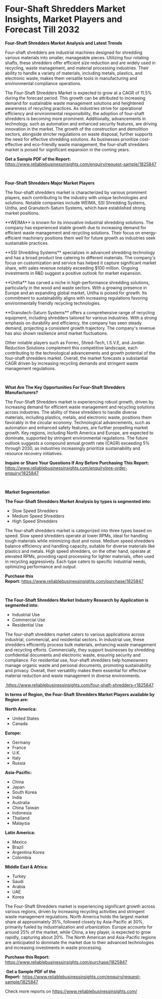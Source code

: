 <p><h1>Four-Shaft Shredders Market Insights, Market Players and Forecast Till 2032</h1></p><p><strong>Four-Shaft Shredders Market Analysis and Latest Trends</strong></p>
<p><p>Four-shaft shredders are industrial machines designed for shredding various materials into smaller, manageable pieces. Utilizing four rotating shafts, these shredders offer efficient size reduction and are widely used in recycling, waste management, and material processing industries. Their ability to handle a variety of materials, including metals, plastics, and electronic waste, makes them versatile tools in manufacturing and environmental compliance operations.</p><p>The Four-Shaft Shredders Market is expected to grow at a CAGR of 11.5% during the forecast period. This growth can be attributed to increasing demand for sustainable waste management solutions and heightened awareness of recycling practices. As industries strive for operational efficiency and environmental responsibility, the adoption of four-shaft shredders is becoming more prominent. Additionally, advancements in technology, such as automation and enhanced security features, are driving innovation in the market. The growth of the construction and demolition sectors, alongside stricter regulations on waste disposal, further supports the need for effective shredding solutions. As businesses prioritize cost-effective and eco-friendly waste management, the four-shaft shredders market is poised for significant expansion in the coming years.</p></p>
<p><strong>Get a Sample PDF of the Report:&nbsp;</strong> <a href="https://www.reliablebusinessinsights.com/enquiry/request-sample/1825847?utm_campaign=57&utm_medium=2&utm_source=Github&utm_content=ia&utm_term=28022025&utm_id=four-shaft-shredders">https://www.reliablebusinessinsights.com/enquiry/request-sample/1825847</a></p>
<p>&nbsp;</p>
<p><strong>Four-Shaft Shredders Major Market Players</strong></p>
<p><p>The four-shaft shredders market is characterized by various prominent players, each contributing to the industry with unique technologies and solutions. Notable companies include WEIMA, SSI Shredding Systems, Untha, and Granutech-Saturn Systems, which have established strong market positions.</p><p>**WEIMA** is known for its innovative industrial shredding solutions. The company has experienced stable growth due to increasing demand for efficient waste management and recycling solutions. Their focus on energy-efficient machinery positions them well for future growth as industries seek sustainable practices.</p><p>**SSI Shredding Systems** specializes in advanced shredding technology and has a broad product line catering to different materials. The company's focus on customization and service has helped it capture significant market share, with sales revenue notably exceeding $100 million. Ongoing investments in R&D suggest a positive outlook for market expansion.</p><p>**Untha** has carved a niche in high-performance shredding solutions, particularly in the wood and waste sectors. With a growing presence in Europe and an expanding global market, Untha is poised for growth. Its commitment to sustainability aligns with increasing regulations favoring environmentally friendly recycling technologies.</p><p>**Granutech-Saturn Systems** offers a comprehensive range of recycling equipment, including shredders tailored for various industries. With a strong emphasis on durability and efficiency, the company has seen steady demand, projecting a consistent growth trajectory. The company's revenue has also shown resilience amid market fluctuations.</p><p>Other notable players such as Forrec, Shred-Tech, I.S.V.E, and Jordan Reduction Solutions complement this competitive landscape, each contributing to the technological advancements and growth potential of the four-shaft shredders market. Overall, the market forecasts a substantial CAGR driven by increasing recycling demands and stringent waste management regulations.</p></p>
<p>&nbsp;</p>
<p><strong>What Are The Key Opportunities For Four-Shaft Shredders Manufacturers?</strong></p>
<p><p>The Four-Shaft Shredders market is experiencing robust growth, driven by increasing demand for efficient waste management and recycling solutions across industries. The ability of these shredders to handle diverse materials, including plastics, metals, and electronic waste, positions them favorably in the circular economy. Technological advancements, such as automation and enhanced safety features, are further propelling market growth. Key regions, including North America and Europe, are expected to dominate, supported by stringent environmental regulations. The future outlook suggests a compound annual growth rate (CAGR) exceeding 5% through 2030, as industries increasingly prioritize sustainability and resource recovery initiatives.</p></p>
<p><strong>Inquire or Share Your Questions If Any Before Purchasing This Report:</strong> <a href="https://www.reliablebusinessinsights.com/enquiry/pre-order-enquiry/1825847?utm_campaign=57&utm_medium=2&utm_source=Github&utm_content=ia&utm_term=28022025&utm_id=four-shaft-shredders">https://www.reliablebusinessinsights.com/enquiry/pre-order-enquiry/1825847</a></p>
<p>&nbsp;</p>
<p><strong>Market Segmentation</strong></p>
<p><strong>The Four-Shaft Shredders Market Analysis by types is segmented into:</strong></p>
<p><ul><li>Slow Speed Shredders</li><li>Medium Speed Shredders</li><li>High Speed Shredders</li></ul></p>
<p><p>The four-shaft shredders market is categorized into three types based on speed. Slow speed shredders operate at lower RPMs, ideal for handling tough materials while minimizing dust and noise. Medium speed shredders balance efficiency and handling capacity, suitable for diverse materials like plastics and metals. High speed shredders, on the other hand, operate at elevated RPMs, providing rapid processing for lighter materials, often used in recycling aggressively. Each type caters to specific industrial needs, optimizing performance and output.</p></p>
<p><strong>Purchase this Report:&nbsp;</strong><a href="https://www.reliablebusinessinsights.com/purchase/1825847?utm_campaign=57&utm_medium=2&utm_source=Github&utm_content=ia&utm_term=28022025&utm_id=four-shaft-shredders">https://www.reliablebusinessinsights.com/purchase/1825847</a></p>
<p>&nbsp;</p>
<p><strong>The Four-Shaft Shredders Market Industry Research by Application is segmented into:</strong></p>
<p><ul><li>Industrial Use</li><li>Commercial Use</li><li>Residential Use</li></ul></p>
<p><p>The four-shaft shredders market caters to various applications across industrial, commercial, and residential sectors. In industrial use, these shredders efficiently process bulk materials, enhancing waste management and recycling efforts. Commercially, they support businesses by shredding confidential documents and electronic waste, ensuring security and compliance. For residential use, four-shaft shredders help homeowners manage organic waste and personal documents, promoting sustainability and privacy. Overall, their versatility makes them essential for effective material reduction and waste management in diverse environments.</p></p>
<p><a href="https://www.reliablebusinessinsights.com/four-shaft-shredders-r1825847?utm_campaign=57&utm_medium=2&utm_source=Github&utm_content=ia&utm_term=28022025&utm_id=four-shaft-shredders">&nbsp;https://www.reliablebusinessinsights.com/four-shaft-shredders-r1825847</a></p>
<p><strong>In terms of Region, the Four-Shaft Shredders Market Players available by Region are:</strong></p>
<p>
    <p> <strong> North America: </strong>
        <ul>
            <li>United States</li>
            <li>Canada</li>
        </ul>
        </p> 
    <p> <strong> Europe: </strong>
        <ul>
            <li>Germany</li>
            <li>France</li>
            <li>U.K.</li>
            <li>Italy</li>
            <li>Russia</li>
        </ul>
        </p> 
    <p> <strong> Asia-Pacific: </strong>
        <ul>
            <li>China</li>
            <li>Japan</li>
            <li>South Korea</li>
            <li>India</li>
            <li>Australia</li>
            <li>China Taiwan</li>
            <li>Indonesia</li>
            <li>Thailand</li>
            <li>Malaysia</li>
        </ul>
        </p> 
    <p> <strong> Latin America: </strong>
        <ul>
            <li>Mexico</li>
            <li>Brazil</li>
            <li>Argentina Korea</li>
            <li>Colombia</li>
        </ul>
        </p> 
    <p> <strong> Middle East & Africa: </strong>
        <ul>
            <li>Turkey</li>
            <li>Saudi</li>
            <li>Arabia</li>
            <li>UAE</li>
            <li>Korea</li>
        </ul>
    </p>
    </p>
<p><p>The Four-Shaft Shredders market is experiencing significant growth across various regions, driven by increasing recycling activities and stringent waste management regulations. North America holds the largest market share at approximately 35%, followed closely by Asia-Pacific at 30%, primarily fueled by industrialization and urbanization. Europe accounts for around 25% of the market, while China, a key player, is expected to grow rapidly, capturing about 20%. The North American and Asia-Pacific regions are anticipated to dominate the market due to their advanced technologies and increasing investments in waste processing.</p></p>
<p><strong>Purchase this Report: </strong><a href="https://www.reliablebusinessinsights.com/purchase/1825847?utm_campaign=57&utm_medium=2&utm_source=Github&utm_content=ia&utm_term=28022025&utm_id=four-shaft-shredders">https://www.reliablebusinessinsights.com/purchase/1825847</a></p>
<p>&nbsp;<strong>Get a Sample PDF of the Report:&nbsp;&nbsp;</strong><a href="https://www.reliablebusinessinsights.com/enquiry/request-sample/1825847?utm_campaign=57&utm_medium=2&utm_source=Github&utm_content=ia&utm_term=28022025&utm_id=four-shaft-shredders">https://www.reliablebusinessinsights.com/enquiry/request-sample/1825847</a></p>
<p><strong></strong></p>
<p>Check more reports on <a href="https://www.reliablebusinessinsights.com/?utm_campaign=57&utm_medium=2&utm_source=Github&utm_content=ia&utm_term=28022025&utm_id=four-shaft-shredders">https://www.reliablebusinessinsights.com/</a></p>
